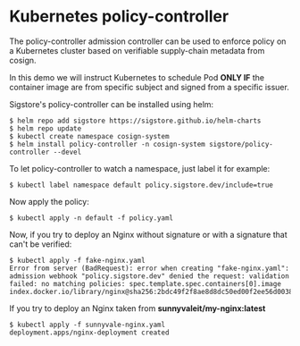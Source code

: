 # Kubernetes policy-controller

The policy-controller admission controller can be used to enforce policy on a Kubernetes cluster based on verifiable supply-chain metadata from cosign.

In this demo we will instruct Kubernetes to schedule Pod **ONLY IF** the container image are from specific subject and signed from a specific issuer.

Sigstore's policy-controller can be installed using helm:


```
$ helm repo add sigstore https://sigstore.github.io/helm-charts
$ helm repo update
$ kubectl create namespace cosign-system
$ helm install policy-controller -n cosign-system sigstore/policy-controller --devel
```

To let policy-controller to watch a namespace, just label it for example:

```console
$ kubectl label namespace default policy.sigstore.dev/include=true
```

Now apply the policy:

```console
$ kubectl apply -n default -f policy.yaml
```

Now, if you try to deploy an Nginx without signature or with a signature that can't be verified:


```console
$ kubectl apply -f fake-nginx.yaml 
Error from server (BadRequest): error when creating "fake-nginx.yaml": admission webhook "policy.sigstore.dev" denied the request: validation failed: no matching policies: spec.template.spec.containers[0].image
index.docker.io/library/nginx@sha256:2bdc49f2f8ae8d8dc50ed00f2ee56d00385c6f8bc8a8b320d0a294d9e3b49026
```

If you try to deploy an Nginx taken from **sunnyvaleit/my-nginx:latest**

```console
$ kubectl apply -f sunnyvale-nginx.yaml
deployment.apps/nginx-deployment created
```
